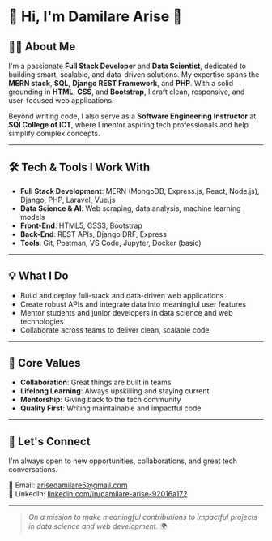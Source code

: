 # 👋 Hi, I'm Damilare Arise 🚀

## 👨‍💻 About Me

I'm a passionate **Full Stack Developer** and **Data Scientist**, dedicated to building smart, scalable, and data-driven solutions. My expertise spans the **MERN stack**, **SQL**, **Django REST Framework**, and **PHP**. With a solid grounding in **HTML**, **CSS**, and **Bootstrap**, I craft clean, responsive, and user-focused web applications.

Beyond writing code, I also serve as a **Software Engineering Instructor** at **SQI College of ICT**, where I mentor aspiring tech professionals and help simplify complex concepts.

---

## 🛠️ Tech & Tools I Work With

- **Full Stack Development**: MERN (MongoDB, Express.js, React, Node.js), Django, PHP, Laravel, Vue.js  
- **Data Science & AI**: Web scraping, data analysis, machine learning models  
- **Front-End**: HTML5, CSS3, Bootstrap  
- **Back-End**: REST APIs, Django DRF, Express  
- **Tools**: Git, Postman, VS Code, Jupyter, Docker (basic)

---

## 💡 What I Do

- Build and deploy full-stack and data-driven web applications  
- Create robust APIs and integrate data into meaningful user features  
- Mentor students and junior developers in data science and web technologies  
- Collaborate across teams to deliver clean, scalable code  

---

## 🌟 Core Values

- **Collaboration**: Great things are built in teams  
- **Lifelong Learning**: Always upskilling and staying current  
- **Mentorship**: Giving back to the tech community  
- **Quality First**: Writing maintainable and impactful code

---

## 🤝 Let's Connect

I'm always open to new opportunities, collaborations, and great tech conversations.

📧 Email: [arisedamilare5@gmail.com](mailto:arisedamilare5@gmail.com)  
🔗 LinkedIn: [linkedin.com/in/damilare-arise-92016a172](https://www.linkedin.com/in/damilare-arise-92016a172)

---

> *On a mission to make meaningful contributions to impactful projects in data science and web development.* 🌍
